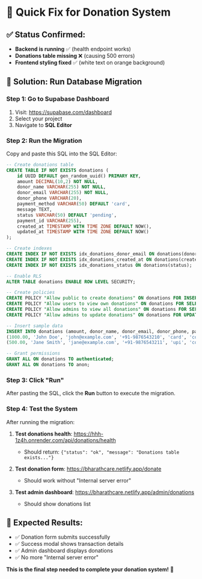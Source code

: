 # 🚀 Quick Fix for Donation System

## ✅ **Status Confirmed:**
- **Backend is running** ✅ (health endpoint works)
- **Donations table missing** ❌ (causing 500 errors)
- **Frontend styling fixed** ✅ (white text on orange background)

## 🔧 **Solution: Run Database Migration**

### **Step 1: Go to Supabase Dashboard**
1. Visit: https://supabase.com/dashboard
2. Select your project
3. Navigate to **SQL Editor**

### **Step 2: Run the Migration**
Copy and paste this SQL into the SQL Editor:

```sql
-- Create donations table
CREATE TABLE IF NOT EXISTS donations (
    id UUID DEFAULT gen_random_uuid() PRIMARY KEY,
    amount DECIMAL(10,2) NOT NULL,
    donor_name VARCHAR(255) NOT NULL,
    donor_email VARCHAR(255) NOT NULL,
    donor_phone VARCHAR(20),
    payment_method VARCHAR(50) DEFAULT 'card',
    message TEXT,
    status VARCHAR(50) DEFAULT 'pending',
    payment_id VARCHAR(255),
    created_at TIMESTAMP WITH TIME ZONE DEFAULT NOW(),
    updated_at TIMESTAMP WITH TIME ZONE DEFAULT NOW()
);

-- Create indexes
CREATE INDEX IF NOT EXISTS idx_donations_donor_email ON donations(donor_email);
CREATE INDEX IF NOT EXISTS idx_donations_created_at ON donations(created_at);
CREATE INDEX IF NOT EXISTS idx_donations_status ON donations(status);

-- Enable RLS
ALTER TABLE donations ENABLE ROW LEVEL SECURITY;

-- Create policies
CREATE POLICY "Allow public to create donations" ON donations FOR INSERT WITH CHECK (true);
CREATE POLICY "Allow users to view own donations" ON donations FOR SELECT USING (donor_email = current_setting('request.jwt.claims', true)::json->>'email');
CREATE POLICY "Allow admins to view all donations" ON donations FOR SELECT USING (EXISTS (SELECT 1 FROM users WHERE users.id = (current_setting('request.jwt.claims', true)::json->>'sub')::uuid AND users.role = 'admin'));
CREATE POLICY "Allow admins to update donations" ON donations FOR UPDATE USING (EXISTS (SELECT 1 FROM users WHERE users.id = (current_setting('request.jwt.claims', true)::json->>'sub')::uuid AND users.role = 'admin'));

-- Insert sample data
INSERT INTO donations (amount, donor_name, donor_email, donor_phone, payment_method, status, message) VALUES
(1000.00, 'John Doe', 'john@example.com', '+91-9876543210', 'card', 'completed', 'Happy to help!'),
(500.00, 'Jane Smith', 'jane@example.com', '+91-9876543211', 'upi', 'completed', 'Keep up the good work');

-- Grant permissions
GRANT ALL ON donations TO authenticated;
GRANT ALL ON donations TO anon;
```

### **Step 3: Click "Run"**
After pasting the SQL, click the **Run** button to execute the migration.

### **Step 4: Test the System**
After running the migration:

1. **Test donations health**: https://hhh-1z4h.onrender.com/api/donations/health
   - Should return: `{"status": "ok", "message": "Donations table exists..."}`

2. **Test donation form**: https://bharathcare.netlify.app/donate
   - Should work without "Internal server error"

3. **Test admin dashboard**: https://bharathcare.netlify.app/admin/donations
   - Should show donations list

## 🎯 **Expected Results:**
- ✅ Donation form submits successfully
- ✅ Success modal shows transaction details
- ✅ Admin dashboard displays donations
- ✅ No more "Internal server error"

**This is the final step needed to complete your donation system!** 🚀 